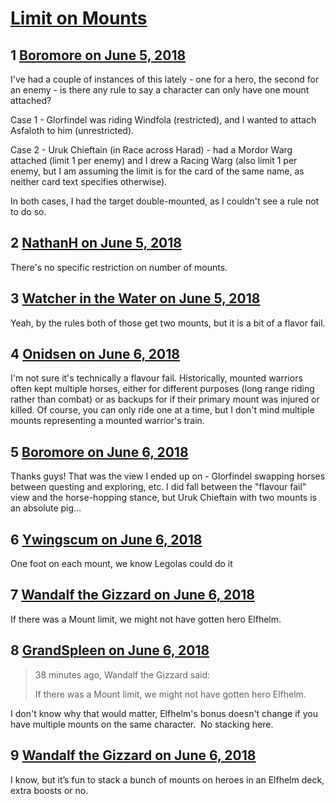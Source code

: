 # [Limit on Mounts](https://community.fantasyflightgames.com/topic/277264-limit-on-mounts/)

## 1 [Boromore on June 5, 2018](https://community.fantasyflightgames.com/topic/277264-limit-on-mounts/?do=findComment&comment=3361839)

I've had a couple of instances of this lately - one for a hero, the second for an enemy - is there any rule to say a character can only have one mount attached?

Case 1 - Glorfindel was riding Windfola (restricted), and I wanted to attach Asfaloth to him (unrestricted).

Case 2 - Uruk Chieftain (in Race across Harad) - had a Mordor Warg attached (limit 1 per enemy) and I drew a Racing Warg (also limit 1 per enemy, but I am assuming the limit is for the card of the same name, as neither card text specifies otherwise). 

In both cases, I had the target double-mounted, as I couldn't see a rule not to do so.

## 2 [NathanH on June 5, 2018](https://community.fantasyflightgames.com/topic/277264-limit-on-mounts/?do=findComment&comment=3361899)

There's no specific restriction on number of mounts.

## 3 [Watcher in the Water on June 5, 2018](https://community.fantasyflightgames.com/topic/277264-limit-on-mounts/?do=findComment&comment=3361909)

Yeah, by the rules both of those get two mounts, but it is a bit of a flavor fail.

## 4 [Onidsen on June 6, 2018](https://community.fantasyflightgames.com/topic/277264-limit-on-mounts/?do=findComment&comment=3361984)

I'm not sure it's technically a flavour fail. Historically, mounted warriors often kept multiple horses, either for different purposes (long range riding rather than combat) or as backups for if their primary mount was injured or killed. Of course, you can only ride one at a time, but I don't mind multiple mounts representing a mounted warrior's train.

## 5 [Boromore on June 6, 2018](https://community.fantasyflightgames.com/topic/277264-limit-on-mounts/?do=findComment&comment=3362127)

Thanks guys! That was the view I ended up on - Glorfindel swapping horses between questing and exploring, etc. I did fall between the "flavour fail" view and the horse-hopping stance, but Uruk Chieftain with two mounts is an absolute pig...

## 6 [Ywingscum on June 6, 2018](https://community.fantasyflightgames.com/topic/277264-limit-on-mounts/?do=findComment&comment=3362788)

One foot on each mount, we know Legolas could do it

## 7 [Wandalf the Gizzard on June 6, 2018](https://community.fantasyflightgames.com/topic/277264-limit-on-mounts/?do=findComment&comment=3363220)

If there was a Mount limit, we might not have gotten hero Elfhelm.

## 8 [GrandSpleen on June 6, 2018](https://community.fantasyflightgames.com/topic/277264-limit-on-mounts/?do=findComment&comment=3363286)

> 38 minutes ago, Wandalf the Gizzard said:
> 
> If there was a Mount limit, we might not have gotten hero Elfhelm.

I don't know why that would matter, Elfhelm's bonus doesn't change if you have multiple mounts on the same character.  No stacking here.

## 9 [Wandalf the Gizzard on June 6, 2018](https://community.fantasyflightgames.com/topic/277264-limit-on-mounts/?do=findComment&comment=3363768)

I know, but it’s fun to stack a bunch of mounts on heroes in an Elfhelm deck, extra boosts or no.

